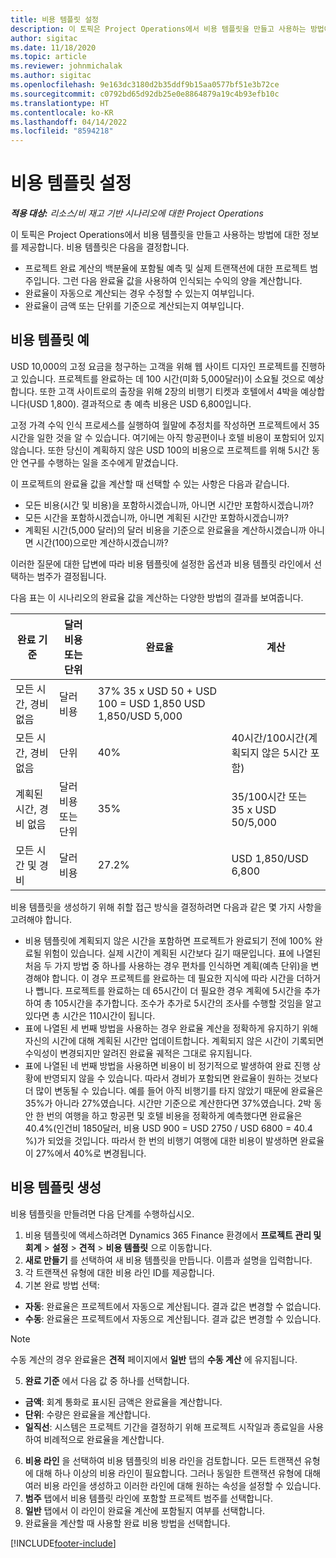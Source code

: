 ```yaml
---
title: 비용 템플릿 설정
description: 이 토픽은 Project Operations에서 비용 템플릿을 만들고 사용하는 방법에 대한 정보를 제공합니다.
author: sigitac
ms.date: 11/18/2020
ms.topic: article
ms.reviewer: johnmichalak
ms.author: sigitac
ms.openlocfilehash: 9e163dc3180d2b35ddf9b15aa0577bf51e3b72ce
ms.sourcegitcommit: c0792bd65d92db25e0e8864879a19c4b93efb10c
ms.translationtype: HT
ms.contentlocale: ko-KR
ms.lasthandoff: 04/14/2022
ms.locfileid: "8594218"
---
```

# <a name="set-up-cost-templates"></a>비용 템플릿 설정

_**적용 대상:** 리소스/비 재고 기반 시나리오에 대한 Project Operations_


이 토픽은 Project Operations에서 비용 템플릿을 만들고 사용하는 방법에 대한 정보를 제공합니다. 비용 템플릿은 다음을 결정합니다.

- 프로젝트 완료 계산의 백분율에 포함될 예측 및 실제 트랜잭션에 대한 프로젝트 범주입니다. 그런 다음 완료율 값을 사용하여 인식되는 수익의 양을 계산합니다.
- 완료율이 자동으로 계산되는 경우 수정할 수 있는지 여부입니다.
- 완료율이 금액 또는 단위를 기준으로 계산되는지 여부입니다.

## <a name="cost-template-example"></a>비용 템플릿 예

USD 10,000의 고정 요금을 청구하는 고객을 위해 웹 사이트 디자인 프로젝트를 진행하고 있습니다. 프로젝트를 완료하는 데 100 시간(미화 5,000달러)이 소요될 것으로 예상합니다. 또한 고객 사이트로의 출장을 위해 2장의 비행기 티켓과 호텔에서 4박을 예상합니다(USD 1,800). 결과적으로 총 예측 비용은 USD 6,800입니다.

고정 가격 수익 인식 프로세스를 실행하여 월말에 추정치를 작성하면 프로젝트에서 35시간을 일한 것을 알 수 있습니다. 여기에는 아직 항공편이나 호텔 비용이 포함되어 있지 않습니다. 또한 당신이 계획하지 않은 USD 100의 비용으로 프로젝트를 위해 5시간 동안 연구를 수행하는 일을 조수에게 맡겼습니다.

이 프로젝트의 완료율 값을 계산할 때 선택할 수 있는 사항은 다음과 같습니다.

- 모든 비용(시간 및 비용)을 포함하시겠습니까, 아니면 시간만 포함하시겠습니까?
- 모든 시간을 포함하시겠습니까, 아니면 계획된 시간만 포함하시겠습니까?
- 계획된 시간(5,000 달러)의 달러 비용을 기준으로 완료율을 계산하시겠습니까 아니면 시간(100)으로만 계산하시겠습니까?

이러한 질문에 대한 답변에 따라 비용 템플릿에 설정한 옵션과 비용 템플릿 라인에서 선택하는 범주가 결정됩니다.

다음 표는 이 시나리오의 완료율 값을 계산하는 다양한 방법의 결과를 보여줍니다.

| 완료 기준 | 달러 비용 또는 단위 | 완료율 | 계산 |
| --- | --- | --- | --- |
| 모든 시간, 경비 없음 | 달러 비용 | 37% 35 x USD 50 + USD 100 = USD 1,850 USD 1,850/USD 5,000 |
| 모든 시간, 경비 없음 | 단위  | 40% | 40시간/100시간(계획되지 않은 5시간 포함) |
| 계획된 시간, 경비 없음 | 달러 비용 또는 단위 | 35% | 35/100시간 또는 35 x USD 50/5,000 |
| 모든 시간 및 경비 | 달러 비용 | 27.2% | USD 1,850/USD 6,800 |

비용 템플릿을 생성하기 위해 취할 접근 방식을 결정하려면 다음과 같은 몇 가지 사항을 고려해야 합니다.

- 비용 템플릿에 계획되지 않은 시간을 포함하면 프로젝트가 완료되기 전에 100% 완료될 위험이 있습니다. 실제 시간이 계획된 시간보다 길기 때문입니다. 표에 나열된 처음 두 가지 방법 중 하나를 사용하는 경우 편차를 인식하면 계획(예측 단위)을 변경해야 합니다. 이 경우 프로젝트를 완료하는 데 필요한 지식에 따라 시간을 더하거나 뺍니다. 프로젝트를 완료하는 데 65시간이 더 필요한 경우 계획에 5시간을 추가하여 총 105시간을 추가합니다. 조수가 추가로 5시간의 조사를 수행할 것임을 알고 있다면 총 시간은 110시간이 됩니다.
- 표에 나열된 세 번째 방법을 사용하는 경우 완료율 계산을 정확하게 유지하기 위해 자신의 시간에 대해 계획된 시간만 업데이트합니다. 계획되지 않은 시간이 기록되면 수익성이 변경되지만 알려진 완료율 궤적은 그대로 유지됩니다.
- 표에 나열된 네 번째 방법을 사용하면 비용이 비 정기적으로 발생하여 완료 진행 상황에 반영되지 않을 수 있습니다. 따라서 경비가 포함되면 완료율이 원하는 것보다 더 많이 변동될 수 있습니다. 예를 들어 아직 비행기를 타지 않았기 때문에 완료율은 35%가 아니라 27%였습니다. 시간만 기준으로 계산한다면 37%였습니다. 2박 동안 한 번의 여행을 하고 항공편 및 호텔 비용을 정확하게 예측했다면 완료율은 40.4%(인건비 1850달러, 비용 USD 900 = USD 2750 / USD 6800 = 40.4 %)가 되었을 것입니다. 따라서 한 번의 비행기 여행에 대한 비용이 발생하면 완료율이 27%에서 40%로 변경됩니다.

## <a name="create-cost-templates"></a>비용 템플릿 생성
비용 템플릿을 만들려면 다음 단계를 수행하십시오.

1. 비용 템플릿에 액세스하려면 Dynamics 365 Finance 환경에서 **프로젝트 관리 및 회계** > **설정** > **견적** > **비용 템플릿** 으로 이동합니다.
2. **새로 만들기** 를 선택하여 새 비용 템플릿을 만듭니다. 이름과 설명을 입력합니다.
3. 각 트랜잭션 유형에 대한 비용 라인 ID를 제공합니다.
4. 기본 완료 방법 선택:

  - **자동**: 완료율은 프로젝트에서 자동으로 계산됩니다. 결과 값은 변경할 수 없습니다.
  - **수동**: 완료율은 프로젝트에서 자동으로 계산됩니다. 결과 값은 변경할 수 있습니다.

  > [!NOTE]
  > 수동 계산의 경우 완료율은 **견적** 페이지에서 **일반** 탭의 **수동 계산** 에 유지됩니다.

5. **완료 기준** 에서 다음 값 중 하나를 선택합니다.

  - **금액**: 회계 통화로 표시된 금액은 완료율을 계산합니다.
  - **단위**: 수량은 완료율을 계산합니다.
  - **일직선**: 시스템은 프로젝트 기간을 결정하기 위해 프로젝트 시작일과 종료일을 사용하여 비례적으로 완료율을 계산합니다.

6. **비용 라인** 을 선택하여 비용 템플릿의 비용 라인을 검토합니다. 모든 트랜잭션 유형에 대해 하나 이상의 비용 라인이 필요합니다. 그러나 동일한 트랜잭션 유형에 대해 여러 비용 라인을 생성하고 이러한 라인에 대해 원하는 속성을 설정할 수 있습니다.
7. **범주** 탭에서 비용 템플릿 라인에 포함할 프로젝트 범주를 선택합니다.
8. **일반** 탭에서 이 라인이 완료율 계산에 포함될지 여부를 선택합니다.
9. 완료율을 계산할 때 사용할 완료 비용 방법을 선택합니다.


[!INCLUDE[footer-include](../includes/footer-banner.md)]